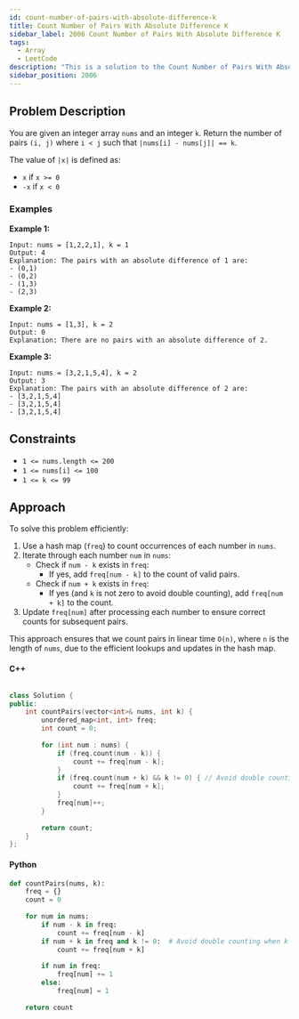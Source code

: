 ```yaml
---
id: count-number-of-pairs-with-absolute-difference-k
title: Count Number of Pairs With Absolute Difference K
sidebar_label: 2006 Count Number of Pairs With Absolute Difference K
tags:
  - Array
  - LeetCode
description: "This is a solution to the Count Number of Pairs With Absolute Difference K problem on LeetCode."
sidebar_position: 2006
---
```


## Problem Description

You are given an integer array `nums` and an integer `k`. Return the number of pairs `(i, j)` where `i < j` such that `|nums[i] - nums[j]| == k`.

The value of `|x|` is defined as:
- `x` if `x >= 0`
- `-x` if `x < 0`

### Examples

**Example 1:**
```
Input: nums = [1,2,2,1], k = 1
Output: 4
Explanation: The pairs with an absolute difference of 1 are:
- (0,1)
- (0,2)
- (1,3)
- (2,3)
```


**Example 2:**
```
Input: nums = [1,3], k = 2
Output: 0
Explanation: There are no pairs with an absolute difference of 2.
```

**Example 3:**
```
Input: nums = [3,2,1,5,4], k = 2
Output: 3
Explanation: The pairs with an absolute difference of 2 are:
- [3,2,1,5,4]
- [3,2,1,5,4]
- [3,2,1,5,4]
```
## Constraints

- `1 <= nums.length <= 200`
- `1 <= nums[i] <= 100`
- `1 <= k <= 99`

## Approach

To solve this problem efficiently:
1. Use a hash map (`freq`) to count occurrences of each number in `nums`.
2. Iterate through each number `num` in `nums`:
   - Check if `num - k` exists in `freq`:
     - If yes, add `freq[num - k]` to the count of valid pairs.
   - Check if `num + k` exists in `freq`:
     - If yes (and `k` is not zero to avoid double counting), add `freq[num + k]` to the count.
3. Update `freq[num]` after processing each number to ensure correct counts for subsequent pairs.

This approach ensures that we count pairs in linear time `O(n)`, where `n` is the length of `nums`, due to the efficient lookups and updates in the hash map.

#### C++

```cpp

class Solution {
public:
    int countPairs(vector<int>& nums, int k) {
        unordered_map<int, int> freq;
        int count = 0;
        
        for (int num : nums) {
            if (freq.count(num - k)) {
                count += freq[num - k];
            }
            if (freq.count(num + k) && k != 0) { // Avoid double counting when k == 0
                count += freq[num + k];
            }
            freq[num]++;
        }
        
        return count;
    }
};
```

#### Python 

```python
def countPairs(nums, k):
    freq = {}
    count = 0
    
    for num in nums:
        if num - k in freq:
            count += freq[num - k]
        if num + k in freq and k != 0:  # Avoid double counting when k == 0
            count += freq[num + k]
        
        if num in freq:
            freq[num] += 1
        else:
            freq[num] = 1
    
    return count
```
